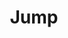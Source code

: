 ---
title: "Jump"
index:
  - jump
permalink: /spells/jump/
tags:
  - Spell
  - 1st Level
  - Transmutation
available_for:
  - Druid
  - Ranger
  - Sorcerer
  - Wizard
level: "1st Level"
school: "Transmutation"
range: "Touch"
comp:
  - V
  - S
  - M
material: "a grasshopper's hind leg."
duration: "1 Minute"
description: |
  You touch a creature. The creature's jump distance is tripled until the spell ends.
excerpt: "You touch a creature."
source: "Basic Rules"
---